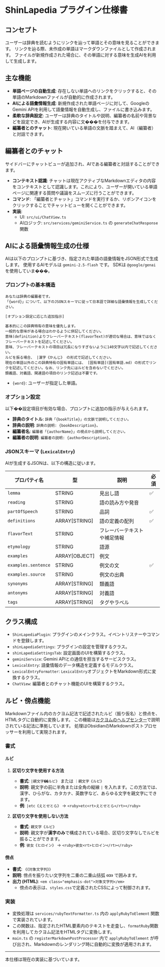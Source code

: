 # ShinLapedia プラグイン仕様書

## コンセプト

ユーザーは辞典を読むようにリンクを辿って単語とその意味を見ることができます。
リンクを辿る際、未作成の単語はマークダウンファイルとして作成されます。
ファイルが新規作成された場合に、その単語に対する意味を生成AIを利用して生成します。

## 主な機能

- **単語ページの自動生成**: 存在しない単語へのリンクをクリックすると、その単語のMarkdownファイルが自動的に作成されます。
- **AIによる語彙情報生成**: 新規作成された単語ページに対して、GoogleのGemini APIを利用して語彙情報を自動生成し、ファイルに書き込みます。
- **柔軟な辞典設定**: ユーザーは辞典のタイトルや説明、編纂者の名前や背景などを設定でき、AIが生成する内容に文���を付与できます。
- **編纂者とのチャット**: 現在開いている単語の文脈を踏まえて、AI（編纂者）と対話できます。

## 編纂者とのチャット

サイドバーにチャットビューが追加され、AIである編纂者と対話することができます。

- **コンテキスト認識**: チャットは現在アクティブなMarkdownエディタの内容をコンテキストとして認識します。これにより、ユーザーが開いている単語ページに関連する質問や議論をスムーズに行うことができます。
- **コマンド**: 「編纂者とチャット」コマンドを実行するか、リボンアイコンをクリックすることでチャットビューを開くことができます。
- **実装**:
    - UI: `src/ui/ChatView.ts`
    - AIロジック: `src/services/geminiService.ts` の `generateChatResponse` 関数

## AIによる語彙情報生成の仕様

AIは以下のプロンプトに基づき、指定された単語の語彙情報をJSON形式で生成します。
使用するAIモデルは `gemini-2.5-flash` です。
SDKは `@google/genai` を使用していま���。

### プロンプトの基本構造

```
あなたは辞典の編纂者です。
「{word}」について、以下のJSONスキーマに従って日本語で詳細な語彙情報を生成してください。

[オプション設定に応じた追加指示]

基本的にこの辞典特有の意味を優先します。
一般的な意味がある場合はわかるように併記してください。
意味(definition)よりフレーバーテキスト(flavorText)が適切な場合は、意味ではなくフレーバーテキストを記述してください。
意味、フレーバーテキストの項目は冗長になりすぎないように140文字以内で記述してください。
ルビを振る場合、 |漢字《かんじ》 の形式で記述してください。
現在の単語以外のこの辞典特有の固有単語には、 [固有単語](固有単語.md) の形式でリンクを記述してください。なお、リンク先にはルビを含めないでください。
類義語、対義語、関連語の項目のリンク記述は不要です。
```

- `{word}`: ユーザーが指定した単語。

### オプション設定

以下��設定項目が有効な場合、プロンプトに追加の指示が与えられます。

- **辞典のタイトル**: `辞典「{bookTitle}」の文脈で説明してください。`
- **辞典の説明**: `辞典の説明: {bookDescription}。`
- **編纂者名**: `編纂者「{authorName}」の視点から説明してください。`
- **編纂者の説明**: `編纂者の説明: {authorDescription}。`

### JSONスキーマ (`LexicalEntry`)

AIが生成するJSONは、以下の構造に従います。

| プロパティ名 | 型 | 説明 | 必須 |
| --- | --- | --- | --- |
| `lemma` | STRING | 見出し語 | ✅ |
| `reading` | STRING | 語の読み方や発音 | |
| `partOfSpeech` | STRING | 品詞 | ✅ |
| `definitions` | ARRAY[STRING] | 語の定義の配列 | ✅ |
| `flavorText` | STRING | フレーバーテキストや補足情報 | |
| `etymology` | STRING | 語源 | |
| `examples` | ARRAY[OBJECT] | 例文 | |
| `examples.sentence` | STRING | 例文の文 | ✅ |
| `examples.source` | STRING | 例文の出典 | |
| `synonyms` | ARRAY[STRING] | 類義語 | |
| `antonyms` | ARRAY[STRING] | 対義語 | |
| `tags` | ARRAY[STRING] | タグやラベル | |

## クラス構成

- `ShinLapediaPlugin`: プラグインのメインクラス。イベントリスナーやコマンドを登録します。
- `shinLapediaSettings`: プラグインの設定を管理するクラス。
- `shinLapediaSettingsTab`: 設定画面のUIを構築するクラス。
- `geminiService`: Gemini APIとの通信を担当するサービスクラス。
- `LexicalEntry`: 語彙情報のデータ構造を定義するモデルクラス。
- `LexicalEntryFormatter`: `LexicalEntry`オブジェクトをMarkdown形式に変換するクラス。
- `ChatView`: 編纂者とのチャット機能のUIを構築するクラス。

## ルビ・傍点機能

Markdownファイル内のカクヨム記法で記述されたルビ（振り仮名）と傍点を、HTMLタグに自動的に変換します。
この機能は[カクヨムのヘルプセンター](https://kakuyomu.jp/help/entry/notation)で説明されている記法に準拠しています。
処理はObsidianのMarkdownポストプロセッサーを利用して実現されます。

### 書式

#### ルビ

1.  **区切り文字を使用する方法**
    -   **書式**: `|親文字��ルビ》` または `｜親文字《ルビ》`
    -   **説明**: 親文字の前に半角または全角の縦線 `|` を入れます。この方法では、漢字、ひらがな、カタカナ、英数字など、あらゆる文字を親文字にできます。
    -   **例**: `|etc《えとせとら》` → `<ruby>etc<rt>えとせとら</rt></ruby>`

2.  **区切り文字を使用しない方法**
    -   **書式**: `親文字《ルビ》`
    -   **説明**: 親文字が**漢字のみ**で構成されている場合、区切り文字なしでルビを振ることができます。
    -   **例**: `彼女《ヒロイン》` → `<ruby>彼女<rt>ヒロイン</rt></ruby>`

#### 傍点

-   **書式**: `《《対象文字列》》`
-   **説明**: 傍点を振りたい文字列を二重の二重山括弧 `《《》》` で囲みます。
-   **出力 (HTML)**: `<em class="emphasis-dot">対象文字列</em>`
    -   傍点の表示は、`styles.css`で定義されたCSSによって制御されます。

### 実装

-   変換処理は `services/rubyTextFormatter.ts` 内の `applyRubyToElement` 関数で実装されています。
-   この関数は、指定されたHTML要素内のテキストを走査し、`formatRuby`関数を利用してカクヨム記法をHTMLタグに変換します。
-   `main.ts` の `registerMarkdownPostProcessor` 内で `applyRubyToElement` が呼び出され、Markdownのレンダリング時に自動的に変換が適用されます。

---

本仕様は現在の実装に基づいています。